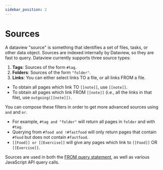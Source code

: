 ```yaml
---
sidebar_position: 2
---
```

# Sources

A dataview "source" is something that identifies a set of files, tasks, or other data object. Sources are indexed internally by
Dataview, so they are fast to query. Dataview currently supports three source types:

1. **Tags**: Sources of the form `#tag`.
2. **Folders**: Sources of the form `"folder"`.
3. **Links**: You can either select links TO a file, or all links FROM a file. 
  - To obtain all pages which link TO `[[note]]`, use `[[note]]`. 
  - To obtain all pages which link FROM `[[note]]` (i.e., all the links in that file), use `outgoing([[note]])`.

You can compose these filters in order to get more advanced sources using `and` and `or`. 

- For example, `#tag and "folder"` will return all pages in `folder` and with `#tag`. 
- Querying from `#food and !#fastfood` will only return pages that contain `#food` but does not contain `#fastfood`.
- `[[Food]] or [[Exercise]]` will give any pages which link to `[[Food]]` OR `[[Exercise]]`.

Sources are used in both the [FROM query statement](/query/queries#from), as well as various JavaScript API query calls.
